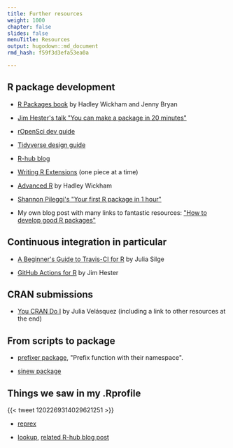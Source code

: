 ```yaml
---
title: Further resources
weight: 1000
chapter: false
slides: false
menuTitle: Resources
output: hugodown::md_document
rmd_hash: f59f3d3efa53ea0a

---
```


R package development
---------------------

-   [R Packages book](https://r-pkgs.org) by Hadley Wickham and Jenny Bryan

-   [Jim Hester's talk "You can make a package in 20 minutes"](https://www.jimhester.com/talk/2018-rsc-r-pkgs/)

-   [rOpenSci dev guide](https://devguide.ropensci.org)

-   [Tidyverse design guide](https://design.tidyverse.org/)

-   [R-hub blog](https://blog.r-hub.io)

-   [Writing R Extensions](https://cran.r-project.org/doc/manuals/R-exts.html) (one piece at a time)

-   [Advanced R](https://adv-r.hadley.nz/) by Hadley Wickham

-   [Shannon Pileggi's "Your first R package in 1 hour"](https://www.pipinghotdata.com/posts/2020-10-25-your-first-r-package-in-1-hour/)

-   My own blog post with many links to fantastic resources: ["How to develop good R packages"](http://www.masalmon.eu/2017/12/11/goodrpackages/)

Continuous integration in particular
------------------------------------

-   [A Beginner's Guide to Travis-CI for R](https://juliasilge.com/blog/beginners-guide-to-travis/) by Julia Silge

-   [GitHub Actions for R](https://www.jimhester.com/talk/2020-rsc-github-actions/) by Jim Hester

CRAN submissions
----------------

-   [You CRAN Do I](https://ivelasq.rbind.io/blog/you-cran-do-it/) by Julia Velásquez (including a link to other resources at the end)

From scripts to package
-----------------------

-   [prefixer package](https://github.com/dreamRs/prefixer), "Prefix function with their namespace".

-   [sinew package](https://yonicd.github.io/sinew/articles/motivation.html)

Things we saw in my .Rprofile
-----------------------------

{{< tweet 1202269314029621251 >}}

-   [reprex](https://reprex.tidyverse.org/)

-   [lookup](https://github.com/jimhester/lookup#readme), [related R-hub blog post](https://blog.r-hub.io/2019/05/14/read-the-source/)

